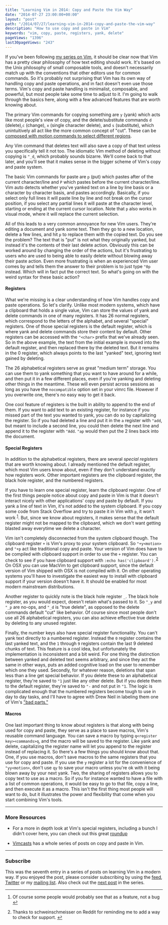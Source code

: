 ```yaml
---
title: "Learning Vim in 2014: Copy and Paste the Vim Way"
date: "2014-07-27 23:00:00+00:00"
layout: "post"
path: "/2014/07/27/learning-vim-in-2014-copy-and-paste-the-vim-way"
description: "How to use copy and paste in Vim"
keywords: "vim, copy, paste, registers, yank, delete"
pageViews: "1396"
last30pageViews: "243"
---
```


If you've been following [my series on Vim][vim2014], it should be clear now that Vim has a pretty clear philosophy of how text editing should work. It's based on the Unix philosophy of small composable tools, and doesn't necessarily match up with the conventions that other editors use for common commands.  So it's probably not surprising that Vim has its own way of handling copy and paste operations, and in fact doesn't even use those terms.  Vim's copy and paste handling is minimalist, composable, and powerful, but most people take some time to adjust to it.  I'm going to walk through the basics here, along with a few advanced features that are worth knowing about.

The primary Vim commands for copying something are `y` (yank) which acts like most people's view of copy, and the delete/substitute commands `d` (delete),`c` (change), `x` (single character delete), and `s` (substitute), which unintuitively all act like the more common concept of "cut".  These can be [composed with motion commands to select different regions][artofvim].  

Any Vim command that deletes text will also save a copy of that text unless you specifically tell it not too.  The idiomatic Vim method of deleting without copying is `"_d`, which probably sounds bizarre.  We'll come back to that later, and you'll see that it makes sense in the bigger scheme of Vim's copy and paste system.

The basic Vim commands for paste are `p` (put) which pastes after of the current character/line and `P` which pastes before the current character/line.  Vim auto detects whether you've yanked text on a line by line basis or a character by character basis, and pastes accordingly. Basically, if you select only full lines it will paste line by line and not break on the cursor position, if you select any partial lines it will paste at the character level, starting or ending at the current cursor location.  Note that `p` also works in visual mode, where it will replace the current selection.

All of this leads to a very common annoyance for new Vim users.  They're editing a document and yank some text.  Then they go to a new location, delete a few lines, and hit `p` to replace them with the copied text.  Do you see the problem?  The text that is "put" is not what they originally yanked, but instead it's the contents of their last delete action. Obviously this can be worked around by changing the order of the actions, but it's frustrating to users who are used to being able to easily delete without blowing away their paste action.  Even more frustrating is when an experienced Vim user comes by and tells them the answer to their problem is to just type `"0p` instead. Which will in fact put the correct text. So what's going on with the weird syntax for these basic action?

#### Registers

What we're missing is a clear understanding of how Vim handles copy and paste operations.  So let's clarify.  Unlike most modern systems, which have a clipboard that holds a single value, Vim can store the values of yank and delete commands in one of many registers.  It has 26 normal registers, which correspond to the letters of the alphabet, and several "special" registers.  One of those special registers is the default register, which is where yank and delete commands store their content by default.  Other registers can be accessed with the `"<char>` prefix that we've already seen.  So in the above example, the text from the initial example is moved into the default register, and then replaced there by the deleted text.  But it remains in the 0 register, which always points to the last "yanked" text, ignoring text gained by deleting.

The 26 alphabetical registers serve as great "medium term" storage.  You can use them to yank something that you want to have around for a while, and then put it in a few different places, even if you're yanking and deleting other things in the meantime.  These will even persist across sessions as long as you have the `nocompatible` option set in your vimrc file.  However if you overwrite one, there's no easy way to get it back.  

One cool feature of registers is the built in ability to append to the end of them.  If you want to add text to an existing register, for instance if you missed part of the text you wanted to yank, you can do so by capitalizing the register.  So if you had deleted a line and put it in the `a` register with `"add`, but meant to include a second line, you could then delete the next line and append it to the register with `"Add`. `"ap` would then put the 2 lines back into the document.

#### Special Registers

In addition to the alphabetical registers, there are several *special registers* that are worth knowing about.  I already mentioned the default register, which most Vim users know about, even if they don't understand exactly how registers work.  Other important registers are the clipboard register, the black hole register, and the numbered registers.

If you have to learn one special register, learn the clipboard register.  One of the first things people notice about copy and paste in Vim is that it doesn't interact nicely with other applications' copy and paste by default.  If you yank a line of text in Vim, it's not added to the system clipboard.  If you copy some code from Stack Overflow and try to paste it in Vim with `p`, it won't work <sup id="fnref:1">[1](#fn:1)</sup>.  But, since we know about registers, it makes sense that the default register might not be mapped to the clipboard, which we don't want getting blasted away everytime we delete a character.

Vim isn't completely disconnected from the system clipboard though.  The clipboard register `+` is Vim's proxy to your system clipboard.  So `"+y<motion>` and `"+p` act like traditional copy and paste.  Your version of Vim does have to be compiled with clipboard support in order to use the `+` register. You can check to see if you have clipboard support with `:echo has('clipboard').`<sup id="fnref:2">[2](#fn:2)</sup> On OSX you can use MacVim to get clipboard support, since the default version of Vim shipped with OSX is not compiled with it.  On other operating systems you'll have to investigate the easiest way to install with clipboard support if your version doesn't have it.  It should be enabled for most modern mainstream distributions.

Another register to quickly note is the black hole register `_`.  The black hole register, as you would expect, doesn't retain what's passed to it.  So `"_y` and `"_p` are no-ops, and `"_d` is "true delete", as opposed to the delete commands default "cut" like behavior.  Of course since most people don't use all 26 alphabetical registers, you can also achieve effective true delete by deleting to any unused register.

Finally, the number keys also have special register functionality.  You can't yank text directly to a numbered register.  Instead the `0` register contains the last yanked text, and the `1` through `9` registers contain the last 9 deleted chunks of text.  This feature is a cool idea, but unfortunately the implementation is inconsistent and a bit weird.  For one thing the distinction between yanked and deleted text seems arbitrary, and since they act the same in other ways, puts an added cognitive load on the user to remember which one they used.  Secondly, for whatever reason, deletions that span less than a line get special behavior.  If you delete these to an alphabetical register, they're saved to `"1` just like any other delete.  But if you delete them to the default register, they're saved to `"-` and not put in `"1`.  The logic is complicated enough that the numbered registers become tough to use in day to day tasks, and I'll have to agree with Drew Neil in labeling them one of Vim's ["bad parts."][badparts]

#### Macros

One last important thing to know about registers is that along with being used for copy and paste, they serve as a place to save macros, Vim's reusable command language.  You can save a macro by typing `q<register key><commands>q`, and the macro will be saved to the register.  Like yank and delete, capitalizing the register name will let you append to the register instead of replacing it. So there's a few things you should know about that.  One, if you use macros, don't save macros to the same registers that you use for copy and paste.  If you use the `y` register a lot for the convenience of `"yy<motion>`, don't use `qy` to save your macro unless you're ok with it being blown away by your next yank.  Two, the sharing of registers allows you to copy text to use as a macro.  So if you for instance wanted to have a file with a list of common operations, it would be easy to go to that file, copy a line, and then execute it as a macro.  This isn't the first thing most people will want to do, but it illustrates the power and flexibility that come when you start combining Vim's tools.

---

### More Resources

- For a more in depth look at Vim's special registers, including a bunch I didn't cover here, you can check out this great [roundup][vimregisters]

- [Vimcasts][vimcastreg] has a whole series of posts on copy and paste in Vim.

---

### Subscribe

This was the seventh entry in a series of posts on learning Vim in a modern way.  If you enjoyed the post, please consider subscribing by using the [feed](http://feedpress.me/benmccormick), [Twitter](http://twitter.com/benmccormickorg) or my [mailing list](http://eepurl.com/WFYon). Also check out the [next post](http://benmccormick.org/2014/08/04/learning-vim-in-2014-search/) in the series.

---



<div class="footnotes">
<ol>
    <li class="footnote" id="fn:1">
        <p>
        Of course some people would probably see that as a feature, not a bug
    	<a href="#fnref:1" title="return to article"> ↩</a></p>
    </li>
    <li class="footnote" id="fn:2">
        <p>
        Thanks to schweinschmeisser on Reddit for reminding me to add a way to check for support.
    	<a href="#fnref:2" title="return to article"> ↩</a></p>
    </li>
</ol>
</div>

[badparts]: http://vimcasts.org/blog/2013/11/registers-the-good-the-bad-and-the-ugly-parts/
[vimregisters]: http://blog.sanctum.geek.nz/advanced-vim-registers/
[vimcastreg]: http://vimcasts.org/categories/copy-and-paste/
[vim2014]:http://benmccormick.org/tag/learning-vim-in-2014/
[artofvim]: http://benmccormick.org/2014/07/16/learning-vim-in-2014-vim-as-art/
